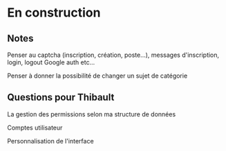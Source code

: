 # En construction

## Notes

Penser au captcha (inscription, création, poste...), messages d'inscription, login, logout
Google auth etc...

Penser à donner la possibilité de changer un sujet de catégorie

## Questions pour Thibault

La gestion des permissions selon ma structure de données

Comptes utilisateur

Personnalisation de l'interface